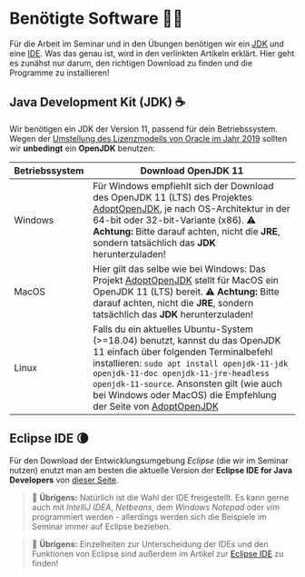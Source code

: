 # Benötigte Software :woman_technologist:

Für die Arbeit im Seminar und in den Übungen benötigen wir ein [JDK](Die-Programmiersprache-Java.md#jdk) und eine [IDE](Eclipse-IDE.md#was-ist-eine-ide). Was das genau ist, wird in den verlinkten Artikeln erklärt. Hier geht es zunähst nur darum, den richtigen Download zu finden und die Programme zu installieren!


## Java Development Kit (JDK) :coffee:

Wir benötigen ein JDK der Version 11, passend für dein Betriebssystem. Wegen der [Umstellung des Lizenzmodells von Oracle im Jahr 2019](https://www.oracle.com/technetwork/java/javase/overview/oracle-jdk-faqs.html) sollten wir **unbedingt** ein **OpenJDK** benutzen:

| Betriebssystem | Download OpenJDK 11 |
| --- | --- |
| Windows | Für Windows empfiehlt sich der Download des OpenJDK 11 (LTS) des Projektes [AdoptOpenJDK](https://adoptopenjdk.net), je nach OS-Architektur in der 64-bit oder 32-bit-Variante (x86). :warning: **Achtung:** Bitte darauf achten, nicht die **JRE**, sondern tatsächlich das **JDK** herunterzuladen! |
| MacOS | Hier gilt das selbe wie bei Windows: Das Projekt [AdoptOpenJDK](https://adoptopenjdk.net) stellt für MacOS ein OpenJDK 11 (LTS) bereit. :warning: **Achtung:** Bitte darauf achten, nicht die **JRE**, sondern tatsächlich das **JDK** herunterzuladen! |
| Linux | Falls du ein aktuelles Ubuntu-System (>=18.04) benutzt, kannst du das OpenJDK 11 einfach über folgenden Terminalbefehl installieren: `sudo apt install openjdk-11-jdk openjdk-11-doc openjdk-11-jre-headless openjdk-11-source`. Ansonsten gilt (wie auch bei Windows oder MacOS) die Empfehlung der Seite von [AdoptOpenJDK](https://adoptopenjdk.net) |


## Eclipse IDE :waning_crescent_moon:

Für den Download der Entwicklungsumgebung _Eclipse_ (die wir im Seminar nutzen) enutzt man am besten die aktuelle Version der **Eclipse IDE for Java Developers** von [dieser Seite](https://www.eclipse.org/downloads/packages/).

> :speech_balloon: **Übrigens:** Natürlich ist die Wahl der IDE freigestellt. Es kann gerne auch mit _IntelliJ IDEA_, _Netbeans_, dem _Windows Notepad_ oder _vim_ programmiert werden - allerdings werden sich die Beispiele im Seminar immer auf Eclipse beziehen.

> :speech_balloon: **Übrigens:** Einzelheiten zur Unterscheidung der IDEs und den Funktionen von Eclipse sind außerdem im Artikel zur [Eclipse IDE](Eclipse-IDE.md) zu finden!